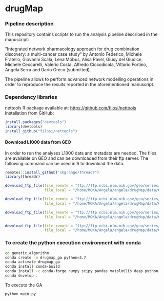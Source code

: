# drugMap
### Pipeline description

This repository contains scripts to run the analysis pipeline described in the manuscript:

"Integrated network pharmacology approach for drug combination discovery: a multi-cancer case study" by Antonio Federico, Michele Fratello, Giovanni Scala, Lena Möbus, Alisa Pavel, Giusy del Giudice, Michele Ceccarelli, Valerio Costa, Alfredo Ciccodicola, Vittorio Fortino, Angela Serra and Dario Greco (submitted).

The pipeline allows to perform advanced network modelling operations in order to reproduce the results reported in the aforementioned manuscript.

### Dependency libraries 

nettools R package available at: https://github.com/filosi/nettools
Installation from GitHub:

```R
install.packages("devtools")
library(devtools)
install_github("filosi/nettools")
```


#### Download L1000 data from GEO
In order to run the analyses L1000 data and metadata are needed. The files are available on GEO and can be downloaded from their ftp server.
The following command can be used in R to download the data.

```R
remotes::install_github("skgrange/threadr")
library(threadr)

download_ftp_file(file_remote = "ftp://ftp.ncbi.nlm.nih.gov/geo/series/GSE70nnn/GSE70138/suppl/GSE70138_Broad_LINCS_Level3_INF_mlr12k_n345976x12328_2017-03-06.gctx.gz",
                  file_local = "/home/MOKA/Angela/angela/drugMap/data/GSE70138_Broad_LINCS_Level3_INF_mlr12k_n345976x12328_2017-03-06.gctx.gz")

download_ftp_file(file_remote = "ftp://ftp.ncbi.nlm.nih.gov/geo/series/GSE70nnn/GSE70138/suppl/GSE70138_Broad_LINCS_sig_info_2017-03-06.txt.gz",
                  file_local = "/home/MOKA/Angela/angela/drugMap/data/GSE70138_Broad_LINCS_sig_info_2017-03-06.txt.gz")

download_ftp_file(file_remote = "ftp://ftp.ncbi.nlm.nih.gov/geo/series/GSE92nnn/GSE92742/suppl/GSE92742_Broad_LINCS_Level3_INF_mlr12k_n1319138x12328.gctx.gz",
                  file_local = "/home/MOKA/Angela/angela/drugMap/data/GSE92742_Broad_LINCS_Level3_INF_mlr12k_n1319138x12328.gctx.gz")

download_ftp_file(file_remote = "ftp://ftp.ncbi.nlm.nih.gov/geo/series/GSE92nnn/GSE92742/suppl/GSE92742_Broad_LINCS_sig_info.txt.gz",
                  file_local = "/home/MOKA/Angela/angela/drugMap/data/GSE92742_Broad_LINCS_sig_info.txt.gz")

```

### To create the python execution environment with conda

```bash
cd genetic_algorithm
conda create -n drugmap_ga python=3.7
conda activate drugmap_ga
conda install conda-build
conda install -c conda-forge numpy scipy pandas matplotlib deap python-igraph
conda develop .
```

To execute the GA
```bash
python main.py
```


